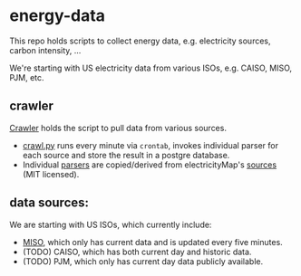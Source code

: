 # energy-data
This repo holds scripts to collect energy data, e.g. electricity sources, carbon intensity, ...

We're starting with US electricity data from various ISOs, e.g. CAISO, MISO, PJM, etc.

## crawler
[Crawler](./crawler) holds the script to pull data from various sources.
- [crawl.py](./crawler/crawl.py) runs every minute via `crontab`, invokes individual parser for each source and store the result in a postgre database.
- Individual [parsers](./crawler/parsers) are copied/derived from electricityMap's [sources](https://github.com/electricitymap/electricitymap-contrib/tree/master/parsers) (MIT licensed).

## data sources:
We are starting with US ISOs, which currently include:
- [MISO](./crawler/parsers/US_MISO.py), which only has current data and is updated every five minutes.
- (TODO) CAISO, which has both current day and historic data.
- (TODO) PJM, which only has current day data publicly available.
